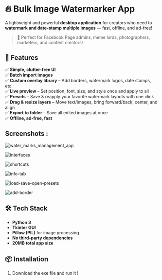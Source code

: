 # 🔥 Bulk Image Watermarker App

A lightweight and powerful **desktop application** for creators who need to **watermark and date-stamp multiple images** — fast, offline, and ad-free!

> 📸 Perfect for Facebook Page admins, meme lords, photographers, marketers, and content creators!

## 🚀 Features

✅ **Simple, clutter-free UI**  
✅ **Batch import images**  
✅ **Custom overlay library** – Add borders, watermark logos, date stamps, etc.  
✅ **Live preview** – Set position, font, size, and style once and apply to all  
✅ **Presets** – Save & reapply your favorite watermark layouts with one click  
✅ **Drag & resize layers** – Move text/images, bring forward/back, center, and align  
✅ **Export to folder** – Save all edited images at once  
✅ **Offline, ad-free, fast**

## Screenshots :

![water_marks_management_app](https://github.com/user-attachments/assets/d1343dfa-dd7b-46ba-b59a-7e5d591b1b74)

![interfaces](https://github.com/user-attachments/assets/b911d4d3-6dc2-4dcb-9533-d8de243aefe6)

![shortcuts](https://github.com/user-attachments/assets/8803705f-8208-43c7-8ef7-ceca0b293860)

![info-tab](https://github.com/user-attachments/assets/98361874-7c9c-4e08-ad56-1e154e0292f8)

![load-save-open-presets](https://github.com/user-attachments/assets/3587e0e3-bd93-4a9a-b84f-b0a561515c08)

![add-border](https://github.com/user-attachments/assets/4b4f4be5-29bd-4025-822a-f8f3cd1b5f08)

## 🛠️ Tech Stack

- **Python 3**
- **Tkinter GUI**
- **Pillow (PIL)** for image processing
- **No third-party dependencies**
- **20MB total app size**

## 📦 Installation

1. Download the exe file and run it ! 

